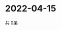 # 2022-04-15
  共 0条

  <!-- BEGIN -->
  <!-- 最后更新时间Fri Apr 15 2022 03:55:01 GMT+0000 (Coordinated Universal Time) -->
  
  <!-- END -->
  
  